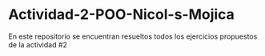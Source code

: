 # Actividad-2-POO-Nicol-s-Mojica
En este repositorio se encuentran resueltos todos los ejercicios propuestos de la actividad #2
